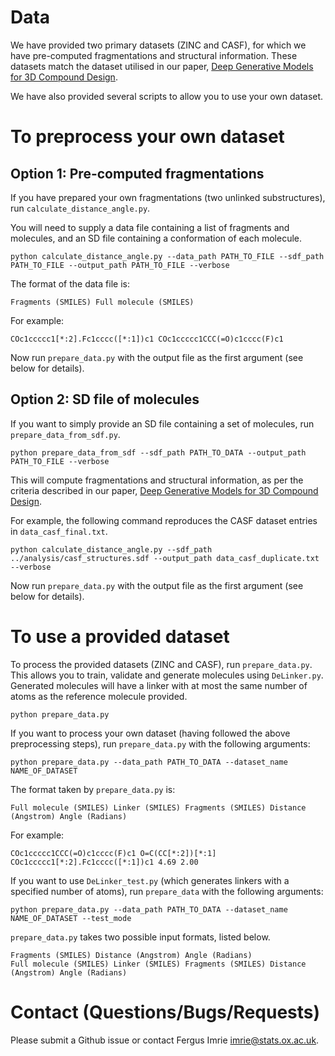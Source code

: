 # Data 

We have provided two primary datasets (ZINC and CASF), for which we have pre-computed fragmentations and structural information. These datasets match the dataset utilised in our paper, [Deep Generative Models for 3D Compound Design](https://www.biorxiv.org/content/10.1101/830497v1).

We have also provided several scripts to allow you to use your own dataset.

# To preprocess your own dataset

## Option 1: Pre-computed fragmentations

If you have prepared your own fragmentations (two unlinked substructures), run `calculate_distance_angle.py`. 

You will need to supply a data file containing a list of fragments and molecules, and an SD file containing a conformation of each molecule.

```
python calculate_distance_angle.py --data_path PATH_TO_FILE --sdf_path PATH_TO_FILE --output_path PATH_TO_FILE --verbose
```

The format of the data file is: 

```
Fragments (SMILES) Full molecule (SMILES)
```

For example:

```
COc1ccccc1[*:2].Fc1cccc([*:1])c1 COc1ccccc1CCC(=O)c1cccc(F)c1
```

Now run `prepare_data.py` with the output file as the first argument (see below for details).

## Option 2: SD file of molecules

If you want to simply provide an SD file containing a set of molecules, run `prepare_data_from_sdf.py`.

```
python prepare_data_from_sdf --sdf_path PATH_TO_DATA --output_path PATH_TO_FILE --verbose
```

This will compute fragmentations and structural information, as per the criteria described in our paper, [Deep Generative Models for 3D Compound Design](https://www.biorxiv.org/content/10.1101/830497v1).

For example, the following command reproduces the CASF dataset entries in `data_casf_final.txt`.

```
python calculate_distance_angle.py --sdf_path ../analysis/casf_structures.sdf --output_path data_casf_duplicate.txt --verbose
```

Now run `prepare_data.py` with the output file as the first argument (see below for details).

# To use a provided dataset

To process the provided datasets (ZINC and CASF), run `prepare_data.py`. This allows you to train, validate and generate molecules using `DeLinker.py`. Generated molecules will have a linker with at most the same number of atoms as the reference molecule provided.

```
python prepare_data.py
```

If you want to process your own dataset (having followed the above preprocessing steps), run `prepare_data.py` with the following arguments:

```
python prepare_data.py --data_path PATH_TO_DATA --dataset_name NAME_OF_DATASET
```

The format taken by `prepare_data.py` is: 

```
Full molecule (SMILES) Linker (SMILES) Fragments (SMILES) Distance (Angstrom) Angle (Radians)
```

For example:

```
COc1ccccc1CCC(=O)c1cccc(F)c1 O=C(CC[*:2])[*:1] COc1ccccc1[*:2].Fc1cccc([*:1])c1 4.69 2.00
```

If you want to use `DeLinker_test.py` (which generates linkers with a specified number of atoms), run `prepare_data` with the following arguments:

```
python prepare_data.py --data_path PATH_TO_DATA --dataset_name NAME_OF_DATASET --test_mode
```

`prepare_data.py` takes two possible input formats, listed below.

```
Fragments (SMILES) Distance (Angstrom) Angle (Radians)
Full molecule (SMILES) Linker (SMILES) Fragments (SMILES) Distance (Angstrom) Angle (Radians)
```


# Contact (Questions/Bugs/Requests)

Please submit a Github issue or contact Fergus Imrie [imrie@stats.ox.ac.uk](mailto:imrie@stats.ox.ac.uk).

